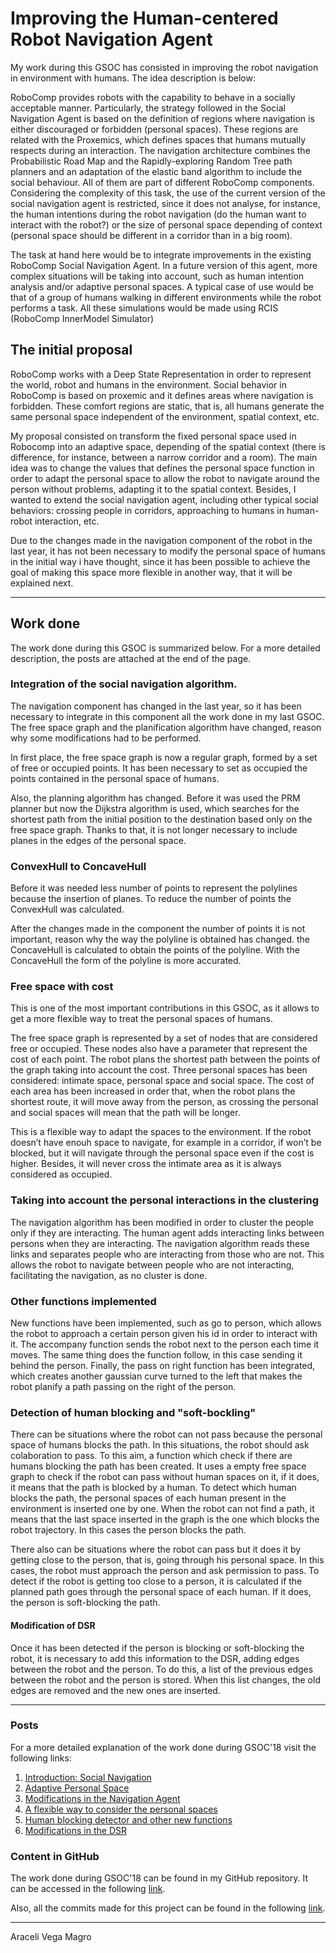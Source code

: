 #  Improving the Human-centered Robot Navigation Agent

My work during this GSOC has consisted in improving the robot navigation in environment with humans. The idea description is below:

RoboComp provides robots with the capability to behave in a socially acceptable manner. Particularly, the strategy followed in the Social Navigation Agent is based on the definition of regions where navigation is either discouraged or forbidden (personal spaces). These regions are related with the Proxemics, which defines spaces that humans mutually respects during an interaction. The navigation architecture combines the Probabilistic Road Map and the Rapidly-exploring Random Tree path planners and an adaptation of the elastic band algorithm to include the social behaviour. All of them are part of different RoboComp components. Considering the complexity of this task, the use of the current version of the social navigation agent is restricted, since it does not analyse, for instance, the human intentions during the robot navigation (do the human want to interact with the robot?) or the size of personal space depending of context (personal space should be different in a corridor than in a big room).

The task at hand here would be to integrate improvements in the existing RoboComp Social Navigation Agent. In a future version of this agent, more complex situations will be taking into account, such as human intention analysis and/or adaptive personal spaces. A typical case of use would be that of a group of humans walking in different environments while the robot performs a task. All these simulations would be made using RCIS (RoboComp InnerModel Simulator)


## The initial proposal

RoboComp works with a Deep State Representation in order to represent the world, robot and humans in the environment. Social behavior in RoboComp is based on proxemic and  it defines areas where navigation is forbidden. These comfort regions are static, that is, all humans generate the same personal space independent of the environment, spatial context, etc.
 
My proposal consisted on transform the fixed personal space used in Robocomp into an adaptive space, depending of the spatial context (there is difference, for instance, between a narrow corridor and a room). The main idea was to change the values that defines the personal space function in order to adapt the personal space to allow the robot to navigate around the person without problems, adapting it to the spatial context. Besides, I wanted to extend the social navigation agent, including other typical social behaviors: crossing people in corridors, approaching to humans in human-robot interaction, etc.   

Due to the changes made in the navigation component of the robot in the last year, it has not been necessary to modify the personal space of humans in the initial way i have thought, since it has been possible to achieve the goal of making this space more flexible in another way, that it will be explained next. 

***

## Work done 

The work done during this GSOC is summarized below. For a more detailed description, the posts are attached at the end of the page.

### Integration of the social navigation algorithm. 

The navigation component has changed in the last year, so it has been necessary to integrate in this component all the work done in my last GSOC. The free space graph and the planification algorithm have changed, reason why some modifications had to be performed. 

In first place, the free space graph is now a regular graph, formed by a set of free or occupied points. It has been necessary to set as occupied the points contained in the personal space of humans.

Also, the planning algorithm has changed. Before it was used the PRM planner but now the Dijkstra algorithm is used, which searches for the shortest path from the initial position to the destination based only on the free space graph. Thanks to that, it is not longer necessary to include planes in the edges of the personal space.

### ConvexHull to ConcaveHull 

Before it was needed less number of points to represent the polylines because the insertion of planes. To reduce the number of points the ConvexHull was calculated.

After the changes made in the component the number of points it is not important, reason why the way the polyline is obtained has changed. the ConcaveHull is calculated to obtain the points of the polyline. With the ConcaveHull the form of the polyline is more accurated.

### Free space with cost

This is one of the most important contributions in this GSOC, as it allows to get a more flexible way to treat the personal spaces of humans.

The free space graph is represented by a set of nodes that are considered free or occupied. These nodes also have a parameter that represent the cost of each point. The robot plans the shortest path between the points of the graph taking into account the cost. Three personal spaces has been considered: intimate space, personal space and social space. The cost of each area has been increased in order that, when the robot plans the shortest route, it will move away from the person, as crossing the personal and social spaces will mean that the path will be longer.

This is a flexible way to adapt the spaces to the environment. If the robot doesn’t have enouh space to navigate, for example in a corridor, if won’t be blocked, but it will navigate through the personal space even if the cost is higher. Besides, it will never cross the intimate area as it is always considered as occupied.


### Taking into account the personal interactions in the clustering

The navigation algorithm has been modified in order to cluster the people only if they are interacting.  The human agent adds interacting links between persons when they are interacting. The navigation algorithm reads these links and separates people who are interacting from those who are not.  This allows the robot to navigate between people who are not interacting, facilitating the navigation, as no cluster is done.

### Other functions implemented

New functions have been implemented, such as go to person, which allows the robot to approach a certain person given his id in order to interact with it. The accompany function sends the robot next to the person each time it moves. The same thing does the function follow, in this case sending it behind the person. Finally, the pass on right function has been integrated, which creates another gaussian curve turned to the left that makes the robot planify a path passing on the right of the person.

### Detection of human blocking and "soft-bockling"

There can be situations where the robot can not pass because the personal space of humans blocks the path. In this situations, the robot should ask colaboration to pass. To this aim, a function which check if there are humans blocking the path has been created. It uses a empty free space graph to check if the robot can pass without human spaces on it, if it does, it means that the path is blocked by a human. To detect which human blocks the path, the personal spaces of each human present in the environment is inserted one by one. When the robot can not find a path, it means that the last space inserted in the graph is the one which blocks the robot trajectory. In this cases the person blocks the path.

There also can be situations where the robot can pass but it does it by getting close to the person, that is, going through his personal space. In this cases, the robot must approach the person and ask permission to pass. To detect if the robot is getting too close to a person, it is calculated if the planned path goes through the personal space of each human. If it does, the person is soft-blocking the path.

#### Modification of DSR 

Once it has been detected if the person is blocking or soft-blocking the robot, it is necessary to add this information to the DSR, adding edges between the robot and the person. To do this, a list of the previous edges between the robot and the person is stored. When this list changes, the old edges are removed and the new ones are inserted.

***

### Posts
For a more detailed explanation of the work done during GSOC'18 visit the following links:
1. [Introduction: Social Navigation](https://robocomp.github.io/web/gsoc/2018/araceli_vega_magro/post1)
2. [Adaptive Personal Space](https://robocomp.github.io/web/gsoc/2018/araceli_vega_magro/post2)
3. [Modifications in the Navigation Agent](https://robocomp.github.io/web/gsoc/2018/araceli_vega_magro/post3)
4. [A flexible way to consider the personal spaces](https://robocomp.github.io/web/gsoc/2018/araceli_vega_magro/post4)
5. [Human blocking detector and other new functions](https://robocomp.github.io/web/gsoc/2018/araceli_vega_magro/post5)
6. [Modifications in the DSR](https://robocomp.github.io/web/gsoc/2018/araceli_vega_magro/post6)

### Content in GitHub
The work done during GSOC'18 can be found in my GitHub repository. It can be accessed in the following [link](https://github.com/aracelivegamagro/robocomp-shelly). 

Also, all the commits made for this project can be found in the following [link](https://github.com/aracelivegamagro/robocomp-shelly/commits/master). 


***
Araceli Vega Magro

